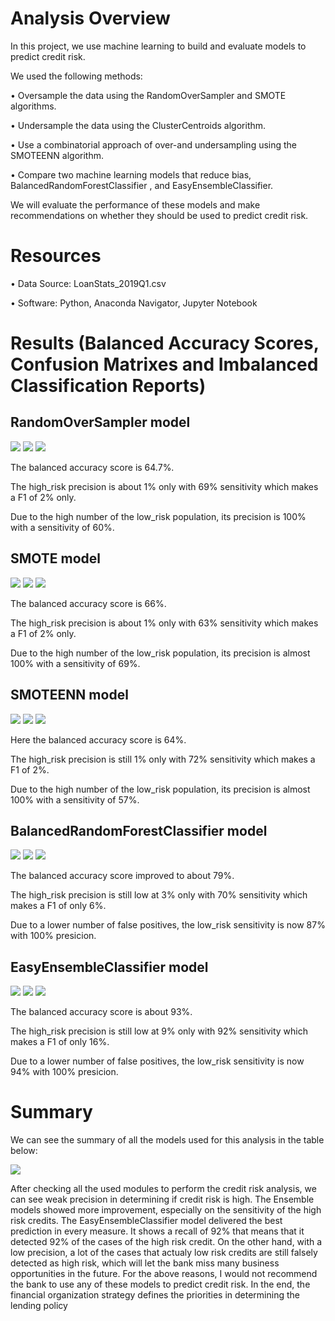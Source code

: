 # Analysis Overview

In this project, we use machine learning to build and evaluate models to predict credit risk.

We used the following methods:

•	Oversample the data using the RandomOverSampler and SMOTE algorithms.

•	Undersample the data using the ClusterCentroids algorithm.

•	Use a combinatorial approach of over-and undersampling using the SMOTEENN algorithm.

•	Compare two machine learning models that reduce bias, BalancedRandomForestClassifier , and EasyEnsembleClassifier.

We will evaluate the performance of these models and make recommendations on whether they should be used to predict credit risk.

# Resources

•	Data Source: LoanStats_2019Q1.csv

•	Software: Python, Anaconda Navigator, Jupyter Notebook 


# Results (Balanced Accuracy Scores, Confusion Matrixes and Imbalanced Classification Reports)


## RandomOverSampler model


![](https://github.com/ALEIN3/Credit_Risk_Analysis/blob/main/Images/RandomOverSampler%20model_balanced_accuracy_score.png)
![](https://github.com/ALEIN3/Credit_Risk_Analysis/blob/main/Images/RandomOverSampler%20model_conf_Mat.png)
![](https://github.com/ALEIN3/Credit_Risk_Analysis/blob/main/Images/RandomOverSampler%20model_Classification_report.png)


The balanced accuracy score is 64.7%.

The high_risk precision is about 1% only with 69% sensitivity which makes a F1 of 2% only.

Due to the high number of the low_risk population, its precision is 100% with a sensitivity of 60%.


## SMOTE model


![](https://github.com/ALEIN3/Credit_Risk_Analysis/blob/main/Images/SMOT%20model_balanced_accuracy_score.png)
![](https://github.com/ALEIN3/Credit_Risk_Analysis/blob/main/Images/SMOT_model_conf_Mat.png)
![](https://github.com/ALEIN3/Credit_Risk_Analysis/blob/main/Images/SMOT%20model_Classification_report.png)


The balanced accuracy score is 66%.

The high_risk precision is about 1% only with 63% sensitivity which makes a F1 of 2% only.

Due to the high number of the low_risk population, its precision is almost 100% with a sensitivity of 69%.




## SMOTEENN model

![](https://github.com/ALEIN3/Credit_Risk_Analysis/blob/main/Images/Undersampling_Smoteenn_model_balanced_accuracy_score.png)
![](https://github.com/ALEIN3/Credit_Risk_Analysis/blob/main/Images/Undersampling_Smoteenn_model_conf_Mat.png)
![](https://github.com/ALEIN3/Credit_Risk_Analysis/blob/main/Images/Undersampling_Smoteenn_model_Classification_report.png)

Here the balanced accuracy score is 64%.

The high_risk precision is still 1% only with 72% sensitivity which makes a F1 of 2%.

Due to the high number of the low_risk population, its precision is almost 100% with a sensitivity of 57%.

## BalancedRandomForestClassifier model

![](https://github.com/ALEIN3/Credit_Risk_Analysis/blob/main/Images/Balanced%20Random%20Forest%20Classifier%20model_balanced_accuracy_score.png)
![](https://github.com/ALEIN3/Credit_Risk_Analysis/blob/main/Images/Balanced%20Random%20Forest%20Classifier%20model_conf_Mat.png)
![](https://github.com/ALEIN3/Credit_Risk_Analysis/blob/main/Images/Balanced%20Random%20Forest%20Classifier%20model_Classification_report.png)

The balanced accuracy score improved to about 79%.

The high_risk precision is still low at 3% only with 70% sensitivity which makes a F1 of only 6%.

Due to a lower number of false positives, the low_risk sensitivity is now 87% with 100% presicion.


## EasyEnsembleClassifier model


![](https://github.com/ALEIN3/Credit_Risk_Analysis/blob/main/Images/Easy%20Ensemble%20AdaBoost%20Classifier%20model_balanced_accuracy_score.png)
![](https://github.com/ALEIN3/Credit_Risk_Analysis/blob/main/Images/Easy%20Ensemble%20AdaBoost%20Classifier%20model_conf_Mat.png)
![](https://github.com/ALEIN3/Credit_Risk_Analysis/blob/main/Images/Easy%20Ensemble%20AdaBoost%20Classifier%20model_Classification_report.png)

The balanced accuracy score is about 93%.

The high_risk precision is still low at 9% only with 92% sensitivity which makes a F1 of only 16%.

Due to a lower number of false positives, the low_risk sensitivity is now 94% with 100% presicion.


# Summary

We can see the summary of all the models used for this analysis in the table below:

![](https://github.com/ALEIN3/Credit_Risk_Analysis/blob/main/Images/Summary.png)


After checking all the used modules to perform the credit risk analysis, we can see weak precision in determining if credit risk is high.
The Ensemble models showed more improvement, especially on the sensitivity of the high risk credits. The EasyEnsembleClassifier model delivered the best prediction in every measure. It shows a recall of 92% that means that it detected 92% of the cases of the high risk credit. On the other hand, with a low precision, a lot of the cases that actualy  low risk credits are still falsely detected as high risk, which will let the bank miss many business opportunities in the future.
For the above reasons, I would not recommend the bank to use any of these models to predict credit risk.
In the end, the financial organization strategy defines the priorities in determining the lending policy



